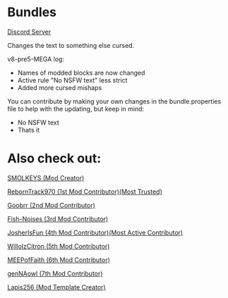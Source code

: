 # Bundles


[Discord Server](https://discord.gg/9M2VRAVGz8) 


Changes the text to something else cursed.

v8-pre5-MEGA log:
- Names of modded blocks are now changed
- Active rule "No NSFW text" less strict
- Added more cursed mishaps

You can contribute by making your own changes in the bundle.properties file to help with the updating, but keep in mind:

- No NSFW text
- Thats it

# Also check out: 

[SMOLKEYS (Mod Creator)](https://github.com/SMOLKEYS)

[RebornTrack970 (1st Mod Contributor)(Most Trusted)](https://github.com/RebornTrack970)

[Goobrr (2nd Mod Contributor)](https://github.com/Goobrr)

[Fish-Noises (3rd Mod Contributor)](https://github.com/Fish-Noises)

[JosherIsFun (4th Mod Contributor)(Most Active Contributor)](https://github.com/JosherIsFun)

[WilloIzCitron (5th Mod Contributor)](https://github.com/WilloIzCitron)

[MEEPofFaith (6th Mod Contributor)](https://github.com/MEEPofFaith)

[genNAowl (7th Mod Contributor)](https://github.com/genNAowl)

[Lapis256 (Mod Template Creator)](https://github.com/Lapis256)

